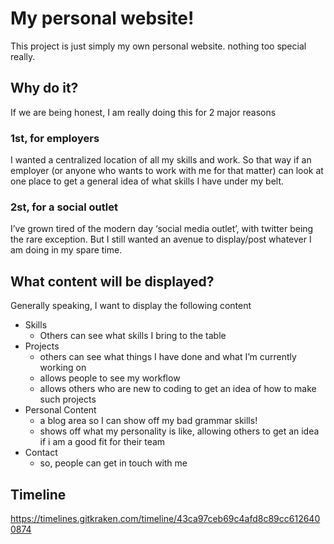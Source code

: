 # My personal website!
This project is just simply my own personal website. nothing too special really.

## Why do it?
If we are being honest, I am really doing this for 2 major reasons
### 1st, for employers
I wanted a centralized location of all my skills and work. So that way if an employer (or anyone who wants to work with me for that matter) can look at one place to get a general idea of what skills I have under my belt.
### 2st, for a social outlet
I’ve grown tired of the modern day ‘social media outlet’, with twitter being the rare exception. But I still wanted an avenue to display/post whatever I am doing in my spare time. 

## What content will be displayed?
Generally speaking, I want to display the following content
* Skills
  * Others can see what skills I bring to the table
* Projects
  * others can see what things I have done and what I’m currently working on
  * allows people to see my workflow
  * allows others who are new to coding to get an idea of how to make such projects
* Personal Content
  * a blog area so I can show off my bad grammar skills!
  * shows off what my personality is like, allowing others to get an idea if i am a good fit for their team
* Contact
  * so, people can get in touch with me
  
## Timeline
https://timelines.gitkraken.com/timeline/43ca97ceb69c4afd8c89cc6126400874

